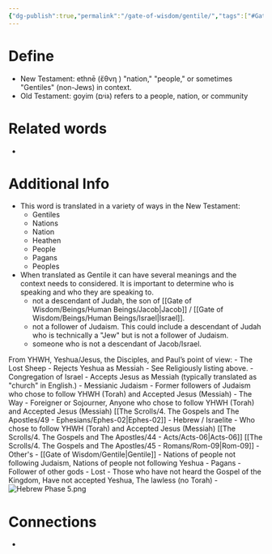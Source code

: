 ```yaml
---
{"dg-publish":true,"permalink":"/gate-of-wisdom/gentile/","tags":["#GateWisdom","#G"]}
---
```


# Define
- New Testament: ethnē (ἔθνη ) "nation," "people," or sometimes "Gentiles" (non-Jews) in context.
- Old Testament: goyim (גּוֹיִם) refers to a people, nation, or community

# Related words
- 

# Additional Info
- This word is translated in a variety of ways in the New Testament: 
	- Gentiles
	- Nations
	- Nation
	- Heathen
	- People
	- Pagans
	- Peoples
- When translated as Gentile it can have several meanings and the context needs to considered. It is important to determine who is speaking and who they are speaking to.
	- not a descendant of Judah, the son of [[Gate of Wisdom/Beings/Human Beings/Jacob\|Jacob]] / [[Gate of Wisdom/Beings/Human Beings/Israel\|Israel]]. 
	- not a follower of Judaism. This could include a descendant of Judah who is technically a "Jew" but is not a follower of Judaism.
	- someone who is not a descendant of Jacob/Israel.

From YHWH, Yeshua/Jesus, the Disciples, and Paul’s point of view:
	- The Lost Sheep - Rejects Yeshua as Messiah - See Religiously listing above.
	- Congregation of Israel - Accepts Jesus as Messiah (typically translated as "church" in English.)
		- Messianic Judaism - Former followers of Judaism who chose to follow YHWH (Torah) and Accepted Jesus (Messiah)
		- The Way - Foreigner or Sojourner, Anyone who chose to follow YHWH (Torah) and Accepted Jesus (Messiah) [[The Scrolls/4. The Gospels and The Apostles/49 - Ephesians/Ephes-02\|Ephes-02]]
		- Hebrew / Israelite - Who chose to follow YHWH (Torah) and Accepted Jesus (Messiah) [[The Scrolls/4. The Gospels and The Apostles/44 - Acts/Acts-06\|Acts-06]] [[The Scrolls/4. The Gospels and The Apostles/45 - Romans/Rom-09\|Rom-09]]
	- Other's
		- [[Gate of Wisdom/Gentile\|Gentile]] - Nations of people not following Judaism, Nations of people not following Yeshua
		- Pagans - Follower of other gods
		- Lost - Those who have not heard the Gospel of the Kingdom, Have not accepted Yeshua, The lawless (no Torah)
	- 
![Hebrew Phase 5.png](/img/user/Assets/attachments/Hebrew%20Phase%205.png)
# Connections
- 

